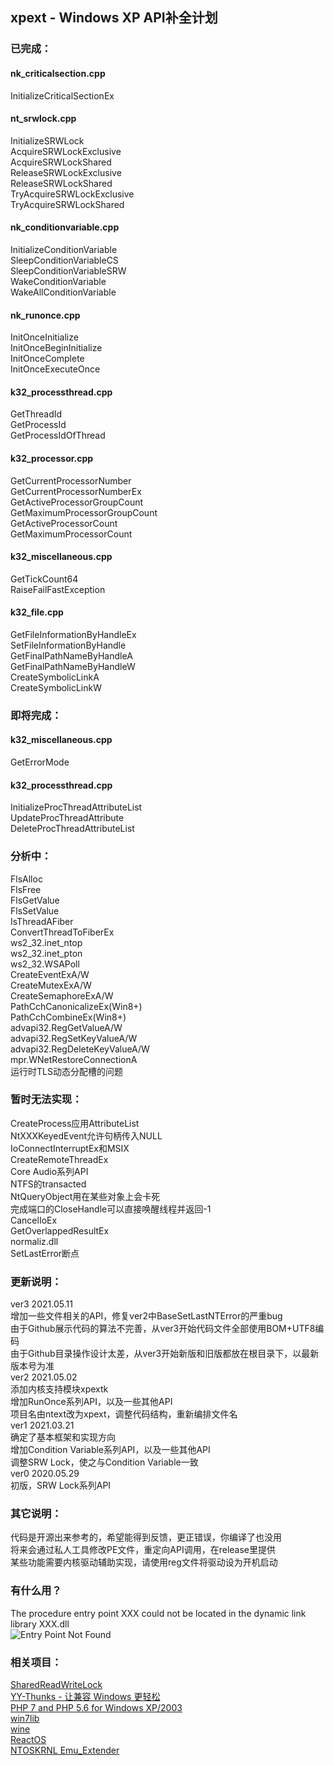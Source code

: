 ## xpext - Windows XP API补全计划
### 已完成：
#### nk_criticalsection.cpp
InitializeCriticalSectionEx  
#### nt_srwlock.cpp
InitializeSRWLock  
AcquireSRWLockExclusive  
AcquireSRWLockShared  
ReleaseSRWLockExclusive  
ReleaseSRWLockShared  
TryAcquireSRWLockExclusive  
TryAcquireSRWLockShared  
#### nk_conditionvariable.cpp
InitializeConditionVariable  
SleepConditionVariableCS  
SleepConditionVariableSRW  
WakeConditionVariable  
WakeAllConditionVariable  
#### nk_runonce.cpp
InitOnceInitialize  
InitOnceBeginInitialize  
InitOnceComplete  
InitOnceExecuteOnce  
#### k32_processthread.cpp
GetThreadId  
GetProcessId  
GetProcessIdOfThread
#### k32_processor.cpp
GetCurrentProcessorNumber  
GetCurrentProcessorNumberEx  
GetActiveProcessorGroupCount  
GetMaximumProcessorGroupCount  
GetActiveProcessorCount  
GetMaximumProcessorCount  
#### k32_miscellaneous.cpp
GetTickCount64  
RaiseFailFastException  
#### k32_file.cpp
GetFileInformationByHandleEx  
SetFileInformationByHandle  
GetFinalPathNameByHandleA  
GetFinalPathNameByHandleW  
CreateSymbolicLinkA  
CreateSymbolicLinkW  

### 即将完成：
#### k32_miscellaneous.cpp
GetErrorMode 
#### k32_processthread.cpp
InitializeProcThreadAttributeList  
UpdateProcThreadAttribute  
DeleteProcThreadAttributeList  

### 分析中：
FlsAlloc  
FlsFree  
FlsGetValue  
FlsSetValue  
IsThreadAFiber  
ConvertThreadToFiberEx  
ws2_32.inet_ntop  
ws2_32.inet_pton  
ws2_32.WSAPoll  
CreateEventExA/W  
CreateMutexExA/W  
CreateSemaphoreExA/W  
PathCchCanonicalizeEx(Win8+)  
PathCchCombineEx(Win8+)  
advapi32.RegGetValueA/W  
advapi32.RegSetKeyValueA/W  
advapi32.RegDeleteKeyValueA/W  
mpr.WNetRestoreConnectionA  
运行时TLS动态分配槽的问题  

### 暂时无法实现：
CreateProcess应用AttributeList  
NtXXXKeyedEvent允许句柄传入NULL  
IoConnectInterruptEx和MSIX  
CreateRemoteThreadEx  
Core Audio系列API  
NTFS的transacted  
NtQueryObject用在某些对象上会卡死  
完成端口的CloseHandle可以直接唤醒线程并返回-1  
CancelIoEx  
GetOverlappedResultEx  
normaliz.dll  
SetLastError断点  

### 更新说明：
ver3 2021.05.11  
增加一些文件相关的API，修复ver2中BaseSetLastNTError的严重bug  
由于Github展示代码的算法不完善，从ver3开始代码文件全部使用BOM+UTF8编码  
由于Github目录操作设计太差，从ver3开始新版和旧版都放在根目录下，以最新版本号为准  
ver2 2021.05.02  
添加内核支持模块xpextk  
增加RunOnce系列API，以及一些其他API  
项目名由ntext改为xpext，调整代码结构，重新编排文件名  
ver1 2021.03.21  
确定了基本框架和实现方向  
增加Condition Variable系列API，以及一些其他API  
调整SRW Lock，使之与Condition Variable一致  
ver0 2020.05.29  
初版，SRW Lock系列API  

### 其它说明：
代码是开源出来参考的，希望能得到反馈，更正错误，你编译了也没用  
将来会通过私人工具修改PE文件，重定向API调用，在release里提供  
某些功能需要内核驱动辅助实现，请使用reg文件将驱动设为开机启动  

### 有什么用？
The procedure entry point XXX could not be located in the dynamic link library XXX.dll  
![Entry Point Not Found](https://github.com/zeroclear/ntext/raw/master/introduce.png)  

### 相关项目：
[SharedReadWriteLock](https://github.com/anydream/SharedReadWriteLock)  
[YY-Thunks - 让兼容 Windows 更轻松](https://github.com/Chuyu-Team/YY-Thunks)  
[PHP 7 and PHP 5.6 for Windows XP/2003](https://github.com/source-power/php7-for-windows2003)  
[win7lib](https://github.com/TheDeadFish/win7lib)  
[wine](https://github.com/wine-mirror/wine)  
[ReactOS](https://github.com/reactos/reactos)  
[NTOSKRNL Emu_Extender](https://github.com/MovAX0xDEAD/NTOSKRNL_Emu)  
